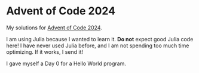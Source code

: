 # Advent of Code 2024

My solutions for [Advent of Code 2024](https://adventofcode.com/2024).

I am using Julia because I wanted to learn it.
**Do not** expect good Julia code here!
I have never used Julia before, and I am not spending too much time optimizing.
If it works, I send it!

I gave myself a Day 0 for a Hello World program.
